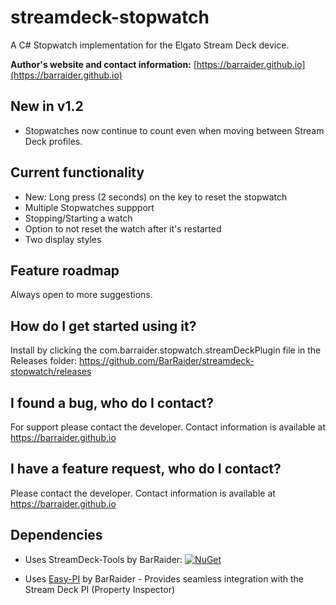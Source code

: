 # streamdeck-stopwatch
A C# Stopwatch implementation for the Elgato Stream Deck device.

**Author's website and contact information:** [https://barraider.github.io](https://barraider.github.io)

## New in v1.2
- Stopwatches now continue to count even when moving between Stream Deck profiles. 

## Current functionality
- New: Long press (2 seconds) on the key to reset the stopwatch
- Multiple Stopwatches suppport
- Stopping/Starting a watch
- Option to not reset the watch after it's restarted
- Two display styles

## Feature roadmap
Always open to more suggestions.

## How do I get started using it?
Install by clicking the com.barraider.stopwatch.streamDeckPlugin file in the Releases folder:
https://github.com/BarRaider/streamdeck-stopwatch/releases

## I found a bug, who do I contact?
For support please contact the developer. Contact information is available at https://barraider.github.io

## I have a feature request, who do I contact?
Please contact the developer. Contact information is available at https://barraider.github.io

## Dependencies
* Uses StreamDeck-Tools by BarRaider: [![NuGet](https://img.shields.io/nuget/v/streamdeck-tools.svg?style=flat)](https://www.nuget.org/packages/streamdeck-tools)

* Uses [Easy-PI](https://github.com/BarRaider/streamdeck-easypi) by BarRaider - Provides seamless integration with the Stream Deck PI (Property Inspector)
